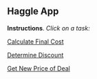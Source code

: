 ## Haggle App

**Instructions**. *Click on a task:* 

[Calculate Final Cost]()

[Determine Discount]()

[Get New Price of Deal]()
